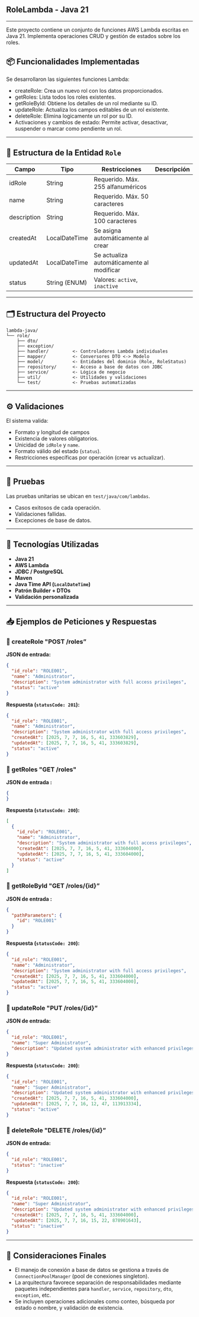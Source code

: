 ## RoleLambda - Java 21

---

Este proyecto contiene un conjunto de funciones AWS Lambda escritas en Java 21. Implementa operaciones CRUD y gestión de estados sobre los roles.

## 📦 Funcionalidades Implementadas

Se desarrollaron las siguientes funciones Lambda:

- createRole: Crea un nuevo rol con los datos proporcionados.
- getRoles: Lista todos los roles existentes.
- getRoleById: Obtiene los detalles de un rol mediante su ID.
- updateRole: Actualiza los campos editables de un rol existente.
- deleteRole: Elimina logicamente un rol por su ID.
- Activaciones y cambios de estado: Permite activar, desactivar, suspender o marcar como pendiente un rol.

---

## 🧾 Estructura de la Entidad `Role`

| **Campo**  |    **Tipo**    |     **Restricciones**                     | **Descripción** |
| ---------- | -------------- | ---------------------------------         | --------------- |
| idRole     | String         | Requerido. Máx. 255 alfanuméricos         |                 |
| name       | String         | Requerido. Máx. 50 caracteres             |                 |
| description| String         | Requerido. Máx. 100 caracteres            |                 |
| createdAt  | LocalDateTime  | Se asigna automáticamente al crear        |                 |
| updatedAt  | LocalDateTime  | Se actualiza automáticamente al modificar |                 |
| status     | String (ENUM)  | Valores: `active`, `inactive`             |                 |

---

## 🗂️ Estructura del Proyecto

```
lambda-java/
└── role/
    ├── dto/
    ├── exception/
    ├── handler/         <- Controladores Lambda individuales
    ├── mapper/          <- Conversores DTO <-> Modelo
    ├── model/           <- Entidades del dominio (Role, RoleStatus)
    ├── repository/      <- Acceso a base de datos con JDBC
    ├── service/         <- Lógica de negocio
    ├── util/            <- Utilidades y validaciones
    └── test/            <- Pruebas automatizadas

```

---

## ⚙️ Validaciones

El sistema valida:

- Formato y longitud de campos
- Existencia de valores obligatorios.
- Unicidad de `idRole` y `name`.
- Formato válido del estado (`status`).
- Restricciones específicas por operación (crear vs actualizar).

---

## 🧪 Pruebas

Las pruebas unitarias se ubican en `test/java/com/lambdas`. 

- Casos exitosos de cada operación.
- Validaciones fallidas.
- Excepciones de base de datos.

---

## 🧰 Tecnologías Utilizadas

- **Java 21**
- **AWS Lambda**
- **JDBC / PostgreSQL**
- **Maven**
- **Java Time API (`LocalDateTime`)**
- **Patrón Builder + DTOs**
- **Validación personalizada**

---

## **📥 Ejemplos de Peticiones y Respuestas**

### **🔹 createRole "POST /roles”**

**JSON de entrada:**

```json
{
  "id_role": "ROLE001",
  "name": "Administrator",
  "description": "System administrator with full access privileges",
  "status": "active"
}
```

**Respuesta (`statusCode: 201`):**

```json
{
  "id_role": "ROLE001",
  "name": "Administrator",
  "description": "System administrator with full access privileges",
  "createdAt": [2025, 7, 7, 16, 5, 41, 333603829],
  "updatedAt": [2025, 7, 7, 16, 5, 41, 333603829],
  "status": "active"
}
```

### **🔹 getRoles "GET /roles"**

**JSON de entrada :**

```json
{
}
```

**Respuesta (`statusCode: 200`):**

```json
[
  {
    "id_role": "ROLE001",
    "name": "Administrator",
    "description": "System administrator with full access privileges",
    "createdAt": [2025, 7, 7, 16, 5, 41, 333604000],
    "updatedAt": [2025, 7, 7, 16, 5, 41, 333604000],
    "status": "active"
  }
]
```

### **🔹 getRoleById "GET /roles/{id}”**

**JSON de entrada :**

```json
{
  "pathParameters": {
    "id": "ROLE001"
  }
}
```

**Respuesta (`statusCode: 200`):**

```json
{
  "id_role": "ROLE001",
  "name": "Administrator",
  "description": "System administrator with full access privileges",
  "createdAt": [2025, 7, 7, 16, 5, 41, 333604000],
  "updatedAt": [2025, 7, 7, 16, 5, 41, 333604000],
  "status": "active"
}
```

### **🔹 updateRole "PUT /roles/{id}”**

**JSON de entrada:**

```json
{
  "id_role": "ROLE001",
  "name": "Super Administrator",
  "description": "Updated system administrator with enhanced privileges"
}
```

**Respuesta (`statusCode: 200`):**

```json
{
  "id_role": "ROLE001",
  "name": "Super Administrator",
  "description": "Updated system administrator with enhanced privileges",
  "createdAt": [2025, 7, 7, 16, 5, 41, 333604000],
  "updatedAt": [2025, 7, 7, 16, 12, 47, 113913334],
  "status": "active"
}
```

### **🔹 deleteRole "DELETE /roles/{id}”**

**JSON de entrada:**

```json
{
  "id_role": "ROLE001",
  "status": "inactive"
}
```

**Respuesta (`statusCode: 200`):**

```json
{
  "id_role": "ROLE001",
  "name": "Super Administrator",
  "description": "Updated system administrator with enhanced privileges",
  "createdAt": [2025, 7, 7, 16, 5, 41, 333604000],
  "updatedAt": [2025, 7, 7, 16, 15, 22, 878901643],
  "status": "inactive"
}
```

---

## 📌 Consideraciones Finales

- El manejo de conexión a base de datos se gestiona a través de `ConnectionPoolManager` (pool de conexiones singleton).
- La arquitectura favorece separación de responsabilidades mediante paquetes independientes para `handler`, `service`, `repository`, `dto`, `exception`, etc.
- Se incluyen operaciones adicionales como conteo, búsqueda por estado o nombre, y validación de existencia.